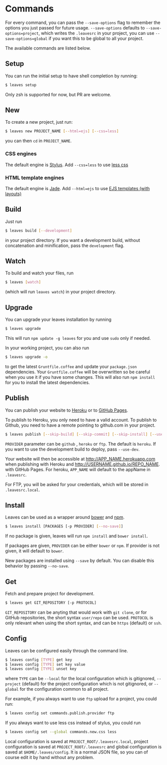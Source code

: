 # Commands

For every command, you can pass the `--save-options` flag
to remember the options you just passed for future usage.
`--save-options` defaults to `--save-options=project`, which writes
the `.leavesrc` in your project, you can use `--save-options=global`
if you want this to be global to all your project.

The available commands are listed below.

<a id="setup"></a>
## Setup

You can run the initial setup to have shell completion by running:

```sh
$ leaves setup
```

Only zsh is supported for now, but PR are welcome.

<a id="new"></a>
## New

To create a new project, just run:

```sh
$ leaves new PROJECT_NAME [--html=ejs] [--css=less]
```

you can then `cd` in `PROJECT_NAME`.

### CSS engines

The default engine is [Stylus](http://learnboost.github.io/stylus/).
Add `--css=less` to use [less css](http://lesscss.org/)

### HTML template engines

The default engine is [Jade](http://jade-lang.com/).
Add `--html=ejs` to use [EJS templates (with layouts)](https://github.com/RandomEtc/ejs-locals)

<a id="build"></a>
## Build

Just run

```sh
$ leaves build [--development]
```

in your project directory.
If you want a development build, without
concatenation and minification, pass the `development` flag.

<a id="watch"></a>
## Watch

To build and watch your files, run

```sh
$ leaves [watch]
```

(which will run `leaves watch`) in your project directory.

<a id="upgrade"></a>
## Upgrade

You can upgrade your leaves installation by running

```sh
$ leaves upgrade
```

This will run `npm update -g leaves` for you and use `sudo` only if needed.

In your working project, you can also run

```sh
$ leaves upgrade -o
```

to get the latest `Gruntfile.coffee` and update your `package.json`
dependencies. Your `Gruntfile.coffee` will be overwritten so be
careful when you use it if you have some changes.
This will also run `npm install` for you to install the latest
dependencies.

<a id="publish"></a>
## Publish

You can publish your website to [Heroku][heroku] or to [GitHub Pages][github-pages].

To publish to Heroku, you only need to have a valid account.
To publish to Github, you need to have a remote pointing to github.com in your project.

```sh
$ leaves publish [--skip-build] [--skip-commit] [--skip-install] [--use-dev] [-p PROVIDER]
```

`PROVIDER` parameter can be `github` , `heroku` or `ftp`. The default is `heroku`.
If you want to use the development build to deploy, pass `--use-dev`.

Your website will then be accessible at http://APP_NAME.herokuapp.com when publishing with Heroku and http://USERNAME.github.io/REPO_NAME. with GitHub Pages.
For heroku, `APP_NAME` will default to the appName in `.leavesrc`.

For FTP, you will be asked for your credentials, which will be
stored in `.leavesrc.local`.

<a id="install"></a>
## Install

Leaves can be used as a wrapper around [bower][bower] and [npm][npm].

```sh
$ leaves install [PACKAGES [-p PROVIDER] [--no-save]]
```

If no package is given, leaves will run `npm install` and `bower install`.

If packages are given, `PROVIDER` can be either `bower` or `npm`. If provider is not given, it will default to `bower`.

New packages are installed using `--save` by default. You can disable this
behavior by passing `--no-save`.

<a id="get"></a>
## Get

Fetch and prepare project for development.

```sh
$ leaves get GIT_REPOSITORY [-p PROTOCOL]
```

`GIT_REPOSITORY` can be anyting that would work with `git clone`,
or for GitHub repositories, the short syntax `user/repo` can be used.
`PROTOCOL` is only relevant when using the short syntax, and can be
`https` (default) or `ssh`.

<a id="config"></a>
## Config

Leaves can be configured easily through the command line.

```sh
$ leaves config [TYPE] get key
$ leaves config [TYPE] set key value
$ leaves config [TYPE] unset key
```

where `TYPE` can be `--local` for the local configuration which is gitignored,
`--project` (default) for the project configuration which is not gitignored,
or `--global` for the configuration common to all project.

For example, if you always want to use `ftp` upload for a project, you
could run:

```sh
$ leaves config set commands.publish.provider ftp
```

If you always want to use less css instead of stylus, you could run

```sh
$ leaves config set --global commands.new.css less
```

Local configuration is saved at `PROJECT_ROOT/.leavesrc.local`, project
configuration is saved at `PROJECT_ROOT/.leavesrc` and global configuration
is saved at `$HOME/.leaves/config`. It is a normal JSON file, so
you can of course edit it by hand without any problem.




[generator-static-website]: https://github.com/claudetech/generator-static-website
[github-pages]: https://pages.github.com/
[heroku]: https://www.heroku.com/
[bower]: http://bower.io/
[npm]: https://www.npmjs.org/
[node-lorem-ipsum]: https://github.com/knicklabs/lorem-ipsum.js
[node-cdnify]: https://github.com/claudetech/node-cdnify
[node-glob-html]: https://github.com/claudetech/node-glob-html
[node-static-i18n]: https://github.com/claudetech/node-static-i18n
